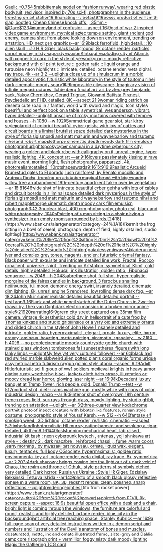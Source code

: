 [Gaelic,](https://www.ebank.nz/aiartgenerator?category=Gaelic%2C)[::0.75](https://www.ebank.nz/aiartgenerator?category=%3A%3A0.75)[4:5](https://www.ebank.nz/aiartgenerator?category=4%3A5)[rabbit](https://www.ebank.nz/aiartgenerator?category=rabbit)[female model on ‘fashion runway’, wearing red plastic bodysuit, red visor, inspired by 70s sci-fi, photographers in the audience, trending on art station](https://www.ebank.nz/aiartgenerator?category=female%20model%20on%20%E2%80%98fashion%20runway%E2%80%99%2C%20wearing%20red%20plastic%20bodysuit%2C%20red%20visor%2C%20inspired%20by%2070s%20sci-fi%2C%20photographers%20in%20the%20audience%2C%20trending%20on%20art%20station)[16:9](https://www.ebank.nz/aiartgenerator?category=16%3A9)[narrating](https://www.ebank.nz/aiartgenerator?category=narrating)[--vibefast](https://www.ebank.nz/aiartgenerator?category=--vibefast)[9:16](https://www.ebank.nz/aiartgenerator?category=9%3A16)[boxes product of will smith slap, bootleg, Cheap Chinese knock offs,,, 35mm - @Dave$](https://www.ebank.nz/aiartgenerator?category=boxes%20product%20of%20will%20smith%20slap%2C%20bootleg%2C%20Cheap%20Chinese%20knock%20offs%2C%2C%2C%2035mm%20-%20%40Dave%24)[1234](https://www.ebank.nz/aiartgenerator?category=1234)[mummy](https://www.ebank.nz/aiartgenerator?category=mummy)[land of confusion --aspect 16:9](https://www.ebank.nz/aiartgenerator?category=land%20of%20confusion%20--aspect%2016%3A9)[](https://www.ebank.nz/aiartgenerator?category=)[god of war 2 inspired video game environment, mythical aztec temple setting, giant ancient god enemy, camera shot from above looking down on environment, trending on artstation, HD, next gen graphics--ar 16:9](https://www.ebank.nz/aiartgenerator?category=god%20of%20war%202%20inspired%20video%20game%20environment%2C%20mythical%20aztec%20temple%20setting%2C%20giant%20ancient%20god%20enemy%2C%20camera%20shot%20from%20above%20looking%20down%20on%20environment%2C%20trending%20on%20artstation%2C%20HD%2C%20next%20gen%20graphics--ar%2016%3A9)[black ferrofluid, high detail, ::.10 alien skull, ::.10 H.R Giger, black background, 8k octane render, particles, unreal engine, misty vapor](https://www.ebank.nz/aiartgenerator?category=black%20ferrofluid%2C%20high%20detail%2C%20%3A%3A.10%20alien%20skull%2C%20%3A%3A.10%20H.R%20Giger%2C%20black%20background%2C%208k%20octane%20render%2C%20particles%2C%20unreal%20engine%2C%20misty%20vapor)[style](https://www.ebank.nz/aiartgenerator?category=style)[poster](https://www.ebank.nz/aiartgenerator?category=poster)[Kintsugi, exploding city of Atlantis with copper koi carp in the style of yeesookyung :: moody reflective background with oil paint texture :: golden ratio :: liquid orange and turquoise neon highlights :: intricate, detailed, octane render, weta digital, ray trace, 4k --ar 3:2  --uplight](https://www.ebank.nz/aiartgenerator?category=Kintsugi%2C%20exploding%20city%20of%20Atlantis%20with%20copper%20koi%20carp%20in%20the%20style%20of%20yeesookyung%20%3A%3A%20moody%20reflective%20background%20with%20oil%20paint%20texture%20%3A%3A%20golden%20ratio%20%3A%3A%20liquid%20orange%20and%20turquoise%20neon%20highlights%20%3A%3A%20intricate%2C%20detailed%2C%20octane%20render%2C%20weta%20digital%2C%20ray%20trace%2C%204k%20--ar%203%3A2%20%20--uplight)[a close up of a simulacrum in a morbid detailed apocalyptic futuristic white laboratory in the style of tsutomu nihei dark cinematic moody scary](https://www.ebank.nz/aiartgenerator?category=a%20close%20up%20of%20a%20simulacrum%20in%20a%20morbid%20detailed%20apocalyptic%20futuristic%20white%20laboratory%20in%20the%20style%20of%20tsutomu%20nihei%20dark%20cinematic%20moody%20scary)[16:9](https://www.ebank.nz/aiartgenerator?category=16%3A9)[Impossible cityscapes, Imaginary vision of infinite megastructures, lichtenberg fractal art, art by alex grey, benjamin sack, Yakov Chernikhov, Gérard Trignac, Giovanni Battista Piranesi, Psychedelic art FHD, detailed, 8K --aspect 21:9](https://www.ebank.nz/aiartgenerator?category=Impossible%20cityscapes%2C%20Imaginary%20vision%20of%20infinite%20megastructures%2C%20lichtenberg%20fractal%20art%2C%20art%20by%20alex%20grey%2C%20benjamin%20sack%2C%20Yakov%20Chernikhov%2C%20G%C3%A9rard%20Trignac%2C%20Giovanni%20Battista%20Piranesi%2C%20Psychedelic%20art%20FHD%2C%20detailed%2C%208K%20--aspect%2021%3A9)[woman riding ostrich on desert](https://www.ebank.nz/aiartgenerator?category=woman%20riding%20ostrich%20on%20desert)[a cute soap in a fantasy world with sword and magic, toon style](https://www.ebank.nz/aiartgenerator?category=a%20cute%20soap%20in%20a%20fantasy%20world%20with%20sword%20and%20magic%2C%20toon%20style)[A bueatiful and perfect book on a table, symetrical, wes anderson, vibrant, hyper detailed](https://www.ebank.nz/aiartgenerator?category=A%20bueatiful%20and%20perfect%20book%20on%20a%20table%2C%20symetrical%2C%20wes%20anderson%2C%20vibrant%2C%20hyper%20detailed)[--uplight](https://www.ebank.nz/aiartgenerator?category=--uplight)[Lanscape of rocky moutains covered with temples and houses --h 1080 --w 1920](https://www.ebank.nz/aiartgenerator?category=Lanscape%20of%20rocky%20moutains%20covered%20with%20temples%20and%20houses%20--h%201080%20--w%201920)[Symmetrical game gear slot, star kirby style](https://www.ebank.nz/aiartgenerator?category=Symmetrical%20game%20gear%20slot%2C%20star%20kirby%20style)[polaroid of colorful beautiful cyber geisha with lots of cables and circuit boards in a liminal brutalist space detailed dark mysterious in the style of floria sigismondi and matt mahurin and wayne barlow and tsutomo nihei and robert mapplethorpe cinematic depth moody dark film emulsion photograph](https://www.ebank.nz/aiartgenerator?category=polaroid%20of%20colorful%20beautiful%20cyber%20geisha%20with%20lots%20of%20cables%20and%20circuit%20boards%20in%20a%20liminal%20brutalist%20space%20detailed%20dark%20mysterious%20in%20the%20style%20of%20floria%20sigismondi%20and%20matt%20mahurin%20and%20wayne%20barlow%20and%20tsutomo%20nihei%20and%20robert%20mapplethorpe%20cinematic%20depth%20moody%20dark%20film%20emulsion%20photograph)[uplight](https://www.ebank.nz/aiartgenerator?category=uplight)[spooky](https://www.ebank.nz/aiartgenerator?category=spooky)[cyber samurai in a daytime cyberpunk city, wearing a golden and black robe with calligraphy on it, unreal engine, hyper realistic lighting, 4K, concept art —ar 9:16](https://www.ebank.nz/aiartgenerator?category=cyber%20samurai%20in%20a%20daytime%20cyberpunk%20city%2C%20wearing%20a%20golden%20and%20black%20robe%20with%20calligraphy%20on%20it%2C%20unreal%20engine%2C%20hyper%20realistic%20lighting%2C%204K%2C%20concept%20art%20%E2%80%94ar%209%3A16)[lovers passionately kissing at rave music event, morning light, flash photography, papparazzi, 4k, photorealism](https://www.ebank.nz/aiartgenerator?category=lovers%20passionately%20kissing%20at%20rave%20music%20event%2C%20morning%20light%2C%20flash%20photography%2C%20papparazzi%2C%204k%2C%20photorealism)[detailed,](https://www.ebank.nz/aiartgenerator?category=detailed%2C)[1:10](https://www.ebank.nz/aiartgenerator?category=1%3A10)[rot](https://www.ebank.nz/aiartgenerator?category=rot)[shapes](https://www.ebank.nz/aiartgenerator?category=shapes)[words](https://www.ebank.nz/aiartgenerator?category=words)[9:16](https://www.ebank.nz/aiartgenerator?category=9%3A16)[16:9](https://www.ebank.nz/aiartgenerator?category=16%3A9)[16:9](https://www.ebank.nz/aiartgenerator?category=16%3A9)[Realistic Arcueid Brunestud gates to El dorado, lush rainforest, by Renato muccillo and Andreas Rocha, trending on artstation magical forest with big weeping willow tree an abandoned 19th-century apartment taken over by vegetation --ar 16:8](https://www.ebank.nz/aiartgenerator?category=Realistic%20Arcueid%20Brunestud%20gates%20to%20El%20dorado%2C%20lush%20rainforest%2C%20by%20Renato%20muccillo%20and%20Andreas%20Rocha%2C%20trending%20on%20artstation%20magical%20forest%20with%20big%20weeping%20willow%20tree%20an%20abandoned%2019th-century%20apartment%20taken%20over%20by%20vegetation%20--ar%2016%3A8)[1646](https://www.ebank.nz/aiartgenerator?category=1646)[wide shot of intricate beautiful cyber geisha with lots of cables and circuit boards in a liminal space detailed dark mysterious in the style of floria sigismondi and matt mahurin and wayne barlow and tsutomo nihei and robert mapplethorpe cinematic depth moody dark film emulsion photograph](https://www.ebank.nz/aiartgenerator?category=wide%20shot%20of%20intricate%20beautiful%20cyber%20geisha%20with%20lots%20of%20cables%20and%20circuit%20boards%20in%20a%20liminal%20space%20detailed%20dark%20mysterious%20in%20the%20style%20of%20floria%20sigismondi%20and%20matt%20mahurin%20and%20wayne%20barlow%20and%20tsutomo%20nihei%20and%20robert%20mapplethorpe%20cinematic%20depth%20moody%20dark%20film%20emulsion%20photograph)[3:4](https://www.ebank.nz/aiartgenerator?category=3%3A4)[2:3](https://www.ebank.nz/aiartgenerator?category=2%3A3)[nuclear blast, 400 mm photography, photo real, black and white photography, 1940s](https://www.ebank.nz/aiartgenerator?category=nuclear%20blast%2C%20400%20mm%20photography%2C%20photo%20real%2C%20black%20and%20white%20photography%2C%201940s)[Painting of a man sitting in a chair playing a synthesizer in an empty room surrounded by birds.](https://www.ebank.nz/aiartgenerator?category=Painting%20of%20a%20man%20sitting%20in%20a%20chair%20playing%20a%20synthesizer%20in%20an%20empty%20room%20surrounded%20by%20birds.)[24:18](https://www.ebank.nz/aiartgenerator?category=24%3A18)[kermit the frog sitting in a bowl of cereal, photograph, depth of field, highly detailed, studio lighting](https://www.ebank.nz/aiartgenerator?category=kermit%20the%20frog%20sitting%20in%20a%20bowl%20of%20cereal%2C%20photograph%2C%20depth%20of%20field%2C%20highly%20detailed%2C%20studio%20lighting)[galaxies](https://www.ebank.nz/aiartgenerator?category=galaxies)[synthwave](https://www.ebank.nz/aiartgenerator?category=synthwave)[AI](https://www.ebank.nz/aiartgenerator?category=AI)[bladerunner](https://www.ebank.nz/aiartgenerator?category=bladerunner)[silver and complex grey tones, magenta, ancient futuristic oriental fantasy, Black paper with exquisite and intricate detailed line work, Fractal, Rococo ornament, universe, spirit, Trending on Artstation, symmetrical, Klimt, gold details, highly detailed, Hokusai, ink illustration, golden ratio , Fibonacci sequence --w 2048 --h 2048](https://www.ebank.nz/aiartgenerator?category=silver%20and%20complex%20grey%20tones%2C%20magenta%2C%20ancient%20futuristic%20oriental%20fantasy%2C%20Black%20paper%20with%20exquisite%20and%20intricate%20detailed%20line%20work%2C%20Fractal%2C%20Rococo%20ornament%2C%20universe%2C%20spirit%2C%20Trending%20on%20Artstation%2C%20symmetrical%2C%20Klimt%2C%20gold%20details%2C%20highly%20detailed%2C%20Hokusai%2C%20ink%20illustration%2C%20golden%20ratio%20%2C%20Fibonacci%20sequence%20--w%202048%20--h%202048)[sabre](https://www.ebank.nz/aiartgenerator?category=sabre)[three shot, full shot, hyper realistic, morgaine of the faires candles in background, 3 ferocious snarling hellhounds,  full moon, demonic energy swirl, insanely detailed, cinematic dim lighting, 8k, unreal engine 5 rendered, low rolling dense dark fog, --ar 18:24](https://www.ebank.nz/aiartgenerator?category=three%20shot%2C%20full%20shot%2C%20hyper%20realistic%2C%20morgaine%20of%20the%20faires%20candles%20in%20background%2C%203%20ferocious%20snarling%20hellhounds%2C%20%20full%20moon%2C%20demonic%20energy%20swirl%2C%20insanely%20detailed%2C%20cinematic%20dim%20lighting%2C%208k%2C%20unreal%20engine%205%20rendered%2C%20low%20rolling%20dense%20dark%20fog%2C%20--ar%2018%3A24)[John Muir super realistic detailed beautiful detailed portrait --test](https://www.ebank.nz/aiartgenerator?category=John%20Muir%20super%20realistic%20detailed%20beautiful%20detailed%20portrait%20--test)[Loop](https://www.ebank.nz/aiartgenerator?category=Loop)[9:16](https://www.ebank.nz/aiartgenerator?category=9%3A16)[Black and white pencil sketch of the Dutch Church in Zweeloo drawn by Theo van Gogh](https://www.ebank.nz/aiartgenerator?category=Black%20and%20white%20pencil%20sketch%20of%20the%20Dutch%20Church%20in%20Zweeloo%20drawn%20by%20Theo%20van%20Gogh)[dark electric mansion in a broken mirror anime style](https://www.ebank.nz/aiartgenerator?category=dark%20electric%20mansion%20in%20a%20broken%20mirror%20anime%20style)[5:2](https://www.ebank.nz/aiartgenerator?category=5%3A2)[1920](https://www.ebank.nz/aiartgenerator?category=1920)[narrating](https://www.ebank.nz/aiartgenerator?category=narrating)[16:9](https://www.ebank.nz/aiartgenerator?category=16%3A9)[green city street captured on a 35mm film camera, vintage 4k aesthetic](https://www.ebank.nz/aiartgenerator?category=green%20city%20street%20captured%20on%20a%2035mm%20film%20camera%2C%20vintage%204k%20aesthetic)[a cold day in hell](https://www.ebank.nz/aiartgenerator?category=a%20cold%20day%20in%20hell)[portrait of a cute frog by Thomas kinkade and studio ghibli](https://www.ebank.nz/aiartgenerator?category=portrait%20of%20a%20cute%20frog%20by%20Thomas%20kinkade%20and%20studio%20ghibli)[inside of a very old and extremely ornate and gilded church in the style of John Howe | insanely detailed and intricate, golden ratio, hypermaximalist, elegant, ornate, luxury, elite, horror, creepy, ominous, haunting, matte painting, cinematic, cgsociety --w 2160  --h 4096 --no people](https://www.ebank.nz/aiartgenerator?category=inside%20of%20a%20very%20old%20and%20extremely%20ornate%20and%20gilded%20church%20in%20the%20style%20of%20John%20Howe%20%7C%20insanely%20detailed%20and%20intricate%2C%20golden%20ratio%2C%20hypermaximalist%2C%20elegant%2C%20ornate%2C%20luxury%2C%20elite%2C%20horror%2C%20creepy%2C%20ominous%2C%20haunting%2C%20matte%20painting%2C%20cinematic%2C%20cgsociety%20--w%202160%20%20--h%204096%20--no%20people)[cinematic moody countryside gothic church with stained glass windows tombstones fall sunset ethereal figures with long lanky limbs --uplight](https://www.ebank.nz/aiartgenerator?category=cinematic%20moody%20countryside%20gothic%20church%20with%20stained%20glass%20windows%20tombstones%20fall%20sunset%20ethereal%20figures%20with%20long%20lanky%20limbs%20--uplight)[My few yet very cultured followers --ar 6:4](https://www.ebank.nz/aiartgenerator?category=My%20few%20yet%20very%20cultured%20followers%20--ar%206%3A4)[black and red swirled marble slab](https://www.ebank.nz/aiartgenerator?category=black%20and%20red%20swirled%20marble%20slab)[weird alien potted plants coral organic forms unique assymetrical  retro futurism raygun gothic style utopia --aspect 9:19](https://www.ebank.nz/aiartgenerator?category=weird%20alien%20potted%20plants%20coral%20organic%20forms%20unique%20assymetrical%20%20retro%20futurism%20raygun%20gothic%20style%20utopia%20--aspect%209%3A19)[Adolf Hitler](https://www.ebank.nz/aiartgenerator?category=Adolf%20Hitler)[futuristic sci fi group of ww1 soldiers medieval knights in heavy armor plating rusty weathering black, jackets cloth belts straps, illustration art moody dread fear horror, glowing laser night --ar 16:9](https://www.ebank.nz/aiartgenerator?category=futuristic%20sci%20fi%20group%20of%20ww1%20soldiers%20medieval%20knights%20in%20heavy%20armor%20plating%20rusty%20weathering%20black%2C%20jackets%20cloth%20belts%20straps%2C%20illustration%20art%20moody%20dread%20fear%20horror%2C%20glowing%20laser%20night%20--ar%2016%3A9)[8k](https://www.ebank.nz/aiartgenerator?category=8k)[Decadent luxury banquet at Trump Tower, rich people, gold, Donald Trump --test --w 512](https://www.ebank.nz/aiartgenerator?category=Decadent%20luxury%20banquet%20at%20Trump%20Tower%2C%20rich%20people%2C%20gold%2C%20Donald%20Trump%20--test%20--w%20512)[product shot, dieter rams machine gun, mostly white with pops of color, industrial design, macro --ar 16:9](https://www.ebank.nz/aiartgenerator?category=product%20shot%2C%20dieter%20rams%20machine%20gun%2C%20mostly%20white%20with%20pops%20of%20color%2C%20industrial%20design%2C%20macro%20--ar%2016%3A9)[interior shot of overgrown 18th century french roses field, sun rays through glass, moody lighting, by studio ghibli, trending on artstation --uplight --ar 3:2](https://www.ebank.nz/aiartgenerator?category=interior%20shot%20of%20overgrown%2018th%20century%20french%20roses%20field%2C%20sun%20rays%20through%20glass%2C%20moody%20lighting%2C%20by%20studio%20ghibli%2C%20trending%20on%20artstation%20--uplight%20--ar%203%3A2)[three-quarter view kodachrome portrait photo of insect creature with lobster-like features, roman style costume, photographic style of Yousuf Karsh, --w 512 --h 640](https://www.ebank.nz/aiartgenerator?category=three-quarter%20view%20kodachrome%20portrait%20photo%20of%20insect%20creature%20with%20lobster-like%20features%2C%20roman%20style%20costume%2C%20photographic%20style%20of%20Yousuf%20Karsh%2C%20--w%20512%20--h%20640)[fantasy elf smoking weed , 3D lighting, octane render, realistic, cinematic, —aspect 5:7](https://www.ebank.nz/aiartgenerator?category=fantasy%20elf%20smoking%20weed%20%2C%203D%20lighting%2C%20octane%20render%2C%20realistic%2C%20cinematic%2C%20%E2%80%94aspect%205%3A7)[timberland](https://www.ebank.nz/aiartgenerator?category=timberland)[1](https://www.ebank.nz/aiartgenerator?category=1)[photorealistic bill murray eating hamster and smoking a cigar, detailed, 4k](https://www.ebank.nz/aiartgenerator?category=photorealistic%20bill%20murray%20eating%20hamster%20and%20smoking%20a%20cigar%2C%20detailed%2C%204k)[them](https://www.ebank.nz/aiartgenerator?category=them)[9:16](https://www.ebank.nz/aiartgenerator?category=9%3A16)[1440](https://www.ebank.nz/aiartgenerator?category=1440)[lost](https://www.ebank.nz/aiartgenerator?category=lost)[stunning  mechanical heart, lab raised ,  industrial kit bash : neon cyberpunk lowtech  , antenas ,  yoji shinkawa art style +   : destiny 2 , dark macabre  , reinforced chassi ,   , fume ,warm colors ,early morning  , by miyazaki :art nouveau, ornate, liquid wax, elegant, luxury, tentacles, full body CGsociety, hypermaximalist, golden ratio, environmental key art, octane render, weta digital, ray trace, 8k, symmetrica --ar 7:20](https://www.ebank.nz/aiartgenerator?category=stunning%20%20mechanical%20heart%2C%20lab%20raised%20%2C%20%20industrial%20kit%20bash%20%3A%20neon%20cyberpunk%20lowtech%20%20%2C%20antenas%20%2C%20%20yoji%20shinkawa%20art%20style%20%2B%20%20%20%3A%20destiny%202%20%2C%20dark%20macabre%20%20%2C%20reinforced%20chassi%20%2C%20%20%20%2C%20fume%20%2Cwarm%20colors%20%2Cearly%20morning%20%20%2C%20by%20miyazaki%20%3Aart%20nouveau%2C%20ornate%2C%20liquid%20wax%2C%20elegant%2C%20luxury%2C%20tentacles%2C%20full%20body%20CGsociety%2C%20hypermaximalist%2C%20golden%20ratio%2C%20environmental%20key%20art%2C%20octane%20render%2C%20weta%20digital%2C%20ray%20trace%2C%208k%2C%20symmetrica%20--ar%207%3A20)[3:4](https://www.ebank.nz/aiartgenerator?category=3%3A4)[dark shadowy beings coming into the light out of a dark void of Chaos, the realm and throne of Cthulu, style patterns of symbols etched, very detailed, Dark horror, Russia vs Ukraine : Style HR Giger, Zdzislaw Beksinski, Tetsuya Ishida --ar 14:9](https://www.ebank.nz/aiartgenerator?category=dark%20shadowy%20beings%20coming%20into%20the%20light%20out%20of%20a%20dark%20void%20of%20Chaos%2C%20the%20realm%20and%20throne%20of%20Cthulu%2C%20style%20patterns%20of%20symbols%20etched%2C%20very%20detailed%2C%20Dark%20horror%2C%20Russia%20vs%20Ukraine%20%3A%20Style%20HR%20Giger%2C%20Zdzislaw%20Beksinski%2C%20Tetsuya%20Ishida%20--ar%2014%3A9)[photo of a smooth black glossy reflective sphere in a white room, 8K, 3D, redshift render, clean, polished, sharp reflections --uplight](https://www.ebank.nz/aiartgenerator?category=photo%20of%20a%20smooth%20black%20glossy%20reflective%20sphere%20in%20a%20white%20room%2C%208K%2C%203D%2C%20redshift%20render%2C%20clean%2C%20polished%2C%20sharp%20reflections%20--uplight)[rendering](https://www.ebank.nz/aiartgenerator?category=rendering)[eighties.](https://www.ebank.nz/aiartgenerator?category=eighties.)[tito from rocket power](https://www.ebank.nz/aiartgenerator?category=tito%20from%20rocket%20power)[sephiroth from FFVII, 8k, screen capture --aspect 16:9](https://www.ebank.nz/aiartgenerator?category=sephiroth%20from%20FFVII%2C%208k%2C%20screen%20capture%20--aspect%2016%3A9)[a beautiful open office with a desk and a chair, bright light is coming through the windows, the furniture are colorful and round, realistic and highly detailed, octane render, blue, city in the background](https://www.ebank.nz/aiartgenerator?category=a%20beautiful%20open%20office%20with%20a%20desk%20and%20a%20chair%2C%20bright%20light%20is%20coming%20through%20the%20windows%2C%20the%20furniture%20are%20colorful%20and%20round%2C%20realistic%20and%20highly%20detailed%2C%20octane%20render%2C%20blue%2C%20city%20in%20the%20background)[giant artificial tree reaching space , Stanley Kubrick —ar 16:9](https://www.ebank.nz/aiartgenerator?category=giant%20artificial%20tree%20reaching%20space%20%2C%20Stanley%20Kubrick%20%E2%80%94ar%2016%3A9)[a full-page scan of very detailed instructions written in a demon script and numbers and illustration of the Devil's anatomy of bones and muscles, desaturated, matte, ink and ornate illustrated frame, slate-grey and Dahlia camp core risograph print + vermillion foggy misty dark moody lighting Magic the Gathering TCG card](https://www.ebank.nz/aiartgenerator?category=a%20full-page%20scan%20of%20very%20detailed%20instructions%20written%20in%20a%20demon%20script%20and%20numbers%20and%20illustration%20of%20the%20Devil%27s%20anatomy%20of%20bones%20and%20muscles%2C%20desaturated%2C%20matte%2C%20ink%20and%20ornate%20illustrated%20frame%2C%20slate-grey%20and%20Dahlia%20camp%20core%20risograph%20print%20%2B%20vermillion%20foggy%20misty%20dark%20moody%20lighting%20Magic%20the%20Gathering%20TCG%20card)